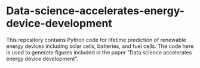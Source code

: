 # Data-science-accelerates-energy-device-development
This repository contains Python code for lifetime prediction of renewable energy devices including solar cells, batteries, and fuel cells. The code here is used to generate figures included in the paper "Data science accelerates energy device development".
